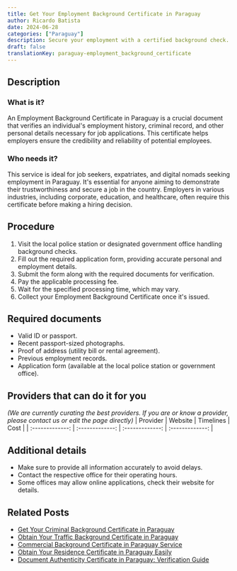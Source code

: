 ```yaml
---
title: Get Your Employment Background Certificate in Paraguay
author: Ricardo Batista
date: 2024-06-28
categories: ["Paraguay"]
description: Secure your employment with a certified background check. Fast and reliable service for all job seekers in Paraguay.
draft: false
translationKey: paraguay-employment_background_certificate
---
```


## Description
### What is it?
An Employment Background Certificate in Paraguay is a crucial document that verifies an individual's employment history, criminal record, and other personal details necessary for job applications. This certificate helps employers ensure the credibility and reliability of potential employees.

### Who needs it?
This service is ideal for job seekers, expatriates, and digital nomads seeking employment in Paraguay. It's essential for anyone aiming to demonstrate their trustworthiness and secure a job in the country. Employers in various industries, including corporate, education, and healthcare, often require this certificate before making a hiring decision.

## Procedure

1. Visit the local police station or designated government office handling background checks.
2. Fill out the required application form, providing accurate personal and employment details.
3. Submit the form along with the required documents for verification.
4. Pay the applicable processing fee.
5. Wait for the specified processing time, which may vary.
6. Collect your Employment Background Certificate once it's issued.


## Required documents

- Valid ID or passport.
- Recent passport-sized photographs.
- Proof of address (utility bill or rental agreement).
- Previous employment records.
- Application form (available at the local police station or government office).


## Providers that can do it for you
_(We are currently curating the best providers. If you are or know a provider, please contact us or edit the page directly)_
| Provider        |     Website     |     Timelines    |       Cost      |
| :-------------: | :-------------: |  :-------------: | :-------------: |

## Additional details

- Make sure to provide all information accurately to avoid delays.
- Contact the respective office for their operating hours.
- Some offices may allow online applications, check their website for details.




## Related Posts

- [Get Your Criminal Background Certificate in Paraguay](https://tramitit.com/guides/paraguay/criminal_background_certificate/)
- [Obtain Your Traffic Background Certificate in Paraguay](https://tramitit.com/guides/paraguay/traffic_background_certificate/)
- [Commercial Background Certificate in Paraguay Service](https://tramitit.com/guides/paraguay/commercial_background_certificate/)
- [Obtain Your Residence Certificate in Paraguay Easily](https://tramitit.com/guides/paraguay/residence_certificate/)
- [Document Authenticity Certificate in Paraguay: Verification Guide](https://tramitit.com/guides/paraguay/document_authenticity_certificate/)